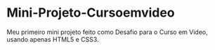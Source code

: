 # Mini-Projeto-Cursoemvideo

Meu primeiro mini projeto feito como Desafio para o Curso em Video, usando apenas HTML5 e CSS3.
